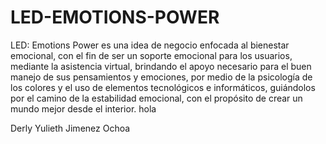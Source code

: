 # LED-EMOTIONS-POWER
LED: Emotions Power es una idea de negocio enfocada al bienestar emocional, con el fin de ser un soporte emocional para los usuarios, mediante la asistencia virtual, brindando el apoyo necesario para el buen manejo de sus pensamientos y emociones, por medio de la psicología de los colores y el uso de elementos tecnológicos e informáticos, guiándolos por el camino de la estabilidad emocional, con el propósito de crear un mundo mejor desde el interior. hola

Derly Yulieth Jimenez Ochoa
